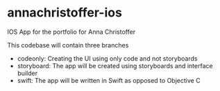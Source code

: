 annachristoffer-ios
===================

IOS App for the portfolio for Anna Christoffer

This codebase will contain three branches

- codeonly: Creating the UI using only code and not storyboards
- storyboard: The app will be created using storyboards and interface builder
- swift: The app will be written in Swift as opposed to Objective C
